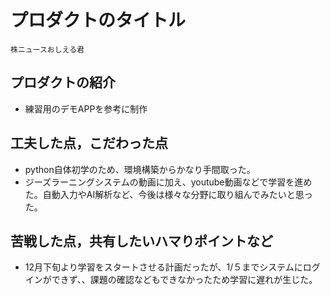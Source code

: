 # プロダクトのタイトル
    株ニュースおしえる君
## プロダクトの紹介

- 練習用のデモAPPを参考に制作

## 工夫した点，こだわった点

- python自体初学のため、環境構築からかなり手間取った。
- ジーズラーニングシステムの動画に加え、youtube動画などで学習を進めた。自動入力やAI解析など、今後は様々な分野に取り組んでみたいと思った。

## 苦戦した点，共有したいハマりポイントなど

- 12月下旬より学習をスタートさせる計画だったが、1/５までシステムにログインができず、、課題の確認などもできなかったため学習に遅れが生じた。
